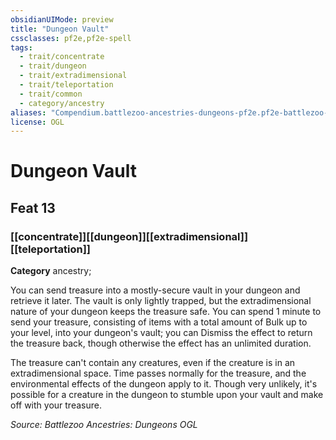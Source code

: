 ```yaml
---
obsidianUIMode: preview
title: "Dungeon Vault"
cssclasses: pf2e,pf2e-spell
tags:
  - trait/concentrate
  - trait/dungeon
  - trait/extradimensional
  - trait/teleportation
  - trait/common
  - category/ancestry
aliases: "Compendium.battlezoo-ancestries-dungeons-pf2e.pf2e-battlezoo-dungeon-feats.Item.y2oq8R2ZpvwLmZwK"
license: OGL
---
```

# Dungeon Vault
## Feat 13
### [[concentrate]][[dungeon]][[extradimensional]][[teleportation]]

**Category** ancestry; 




You can send treasure into a mostly-secure vault in your dungeon and retrieve it later. The vault is only lightly trapped, but the extradimensional nature of your dungeon keeps the treasure safe. You can spend 1 minute to send your treasure, consisting of items with a total amount of Bulk up to your level, into your dungeon's vault; you can Dismiss the effect to return the treasure back, though otherwise the effect has an unlimited duration.

The treasure can't contain any creatures, even if the creature is in an extradimensional space. Time passes normally for the treasure, and the environmental effects of the dungeon apply to it. Though very unlikely, it's possible for a creature in the dungeon to stumble upon your vault and make off with your treasure.

*Source: Battlezoo Ancestries: Dungeons*
*OGL*